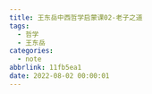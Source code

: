 ```yaml
---
title: 王东岳中西哲学启蒙课02-老子之道
tags:
  - 哲学
  - 王东岳
categories:
  - note
abbrlink: 11fb5ea1
date: 2022-08-02 00:00:01
---
```



<!-- more -->











